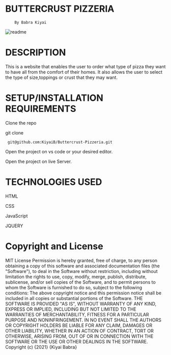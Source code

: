 # BUTTERCRUST PIZZERIA
        
        By Babra Kiyai
        

 ![readme](https://user-images.githubusercontent.com/91152578/143829045-81b7b99b-b53f-47ca-abe6-bbb46b747c07.png)
   
         
# DESCRIPTION


This is a website that enables the user to order what type of pizza they want to have all from the comfort of their homes. It also allows the user to select the  type of size,toppings or crust that they may want.

# SETUP/INSTALLATION REQUIREMENTS

Clone the repo

 git clone 
 
     git@github.com:KiyaiB/Buttercrust-Pizzeria.git
 
Open the project on vs code or your desired editor.

Open the project on live Server.

# TECHNOLOGIES USED

HTML

CSS

JavaScript

JQUERY

# Copyright and License

MIT License Permission is hereby granted, free of charge, to any person obtaining a copy of this software and associated documentation files (the "Software"), to deal in the Software without restriction, including without limitation the rights to use, copy, modify, merge, publish, distribute, sublicense, and/or sell copies of the Software, and to permit persons to whom the Software is furnished to do so, subject to the following conditions: The above copyright notice and this permission notice shall be included in all copies or substantial portions of the Software. THE SOFTWARE IS PROVIDED "AS IS", WITHOUT WARRANTY OF ANY KIND, EXPRESS OR IMPLIED, INCLUDING BUT NOT LIMITED TO THE WARRANTIES OF MERCHANTABILITY, FITNESS FOR A PARTICULAR PURPOSE AND NONINFRINGEMENT. IN NO EVENT SHALL THE AUTHORS OR COPYRIGHT HOLDERS BE LIABLE FOR ANY CLAIM, DAMAGES OR OTHER LIABILITY, WHETHER IN AN ACTION OF CONTRACT, TORT OR OTHERWISE, ARISING FROM, OUT OF OR IN CONNECTION WITH THE SOFTWARE OR THE USE OR OTHER DEALINGS IN THE SOFTWARE. Copyright (c) {2021} {Kiyai Babra}
